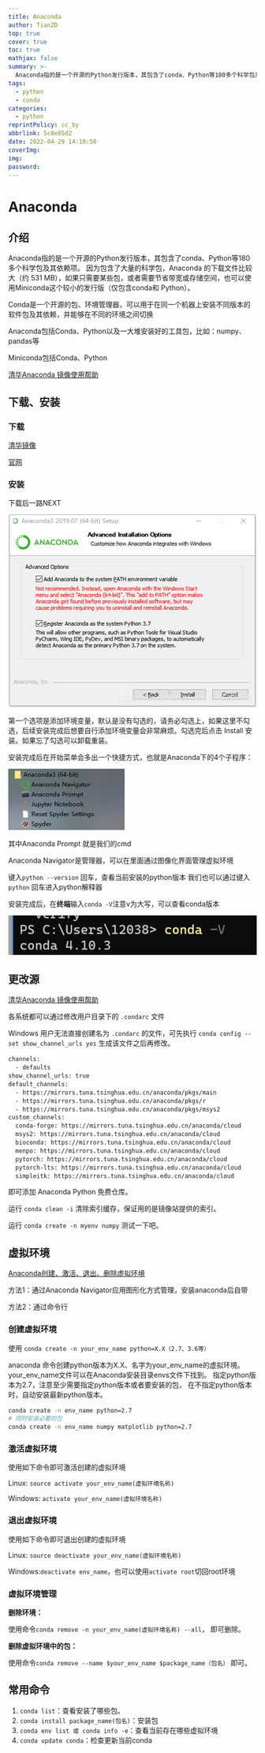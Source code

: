 ```yaml
---
title: Anaconda
author: TianZD
top: true
cover: true
toc: true
mathjax: false
summary: >-
  Anaconda指的是一个开源的Python发行版本，其包含了conda、Python等180多个科学包及其依赖项。Conda是一个开源的包、环境管理器，可以用于在同一个机器上安装不同版本的软件包及其依赖，并能够在不同的环境之间切换
tags:
  - python
  - conda
categories:
  - python
reprintPolicy: cc_by
abbrlink: 5c8e05d2
date: 2022-04-29 14:10:50
coverImg:
img:
password:
---
```



# Anaconda



## 介绍

Anaconda指的是一个开源的Python发行版本，其包含了conda、Python等180多个科学包及其依赖项。 因为包含了大量的科学包，Anaconda 的下载文件比较大（约 531 MB），如果只需要某些包，或者需要节省带宽或存储空间，也可以使用Miniconda这个较小的发行版（仅包含conda和 Python）。

Conda是一个开源的包、环境管理器，可以用于在同一个机器上安装不同版本的软件包及其依赖，并能够在不同的环境之间切换

Anaconda包括Conda、Python以及一大堆安装好的工具包，比如：numpy、pandas等

Miniconda包括Conda、Python

[清华Anaconda 镜像使用帮助](https://mirror.tuna.tsinghua.edu.cn/help/anaconda/)

## 下载、安装

### 下载

[清华镜像]( https://mirrors.tuna.tsinghua.edu.cn/anaconda/archive/)

[官网](https://www.anaconda.com/download/)

### 安装

下载后一路NEXT

![第五步](./assets/Anaconda/202202181420521.png)

第一个选项是添加环境变量，默认是没有勾选的，请务必勾选上，如果这里不勾选，后续安装完成后想要自行添加环境变量会非常麻烦。勾选完后点击 Install 安装。如果忘了勾选可以卸载重装。

安装完成后在开始菜单会多出一个快捷方式，也就是Anaconda下的4个子程序：

![开始菜单](./assets/Anaconda/202202181421240.png)

其中Anaconda Prompt 就是我们的cmd

Anaconda Navigator是管理器，可以在里面通过图像化界面管理虚拟环境

键入`python --version` 回车，查看当前安装的python版本
我们也可以通过键入`python` 回车进入python解释器

安装完成后，在**终端**输入`conda -V`注意v为大写，可以查看conda版本

![image-20220218142336122](./assets/Anaconda/202202230852094.png)

## 更改源

[清华Anaconda 镜像使用帮助](https://mirror.tuna.tsinghua.edu.cn/help/anaconda/)

各系统都可以通过修改用户目录下的 `.condarc` 文件

Windows 用户无法直接创建名为 `.condarc` 的文件，可先执行 `conda config --set show_channel_urls yes` 生成该文件之后再修改。

```bash
channels:
  - defaults
show_channel_urls: true
default_channels:
  - https://mirrors.tuna.tsinghua.edu.cn/anaconda/pkgs/main
  - https://mirrors.tuna.tsinghua.edu.cn/anaconda/pkgs/r
  - https://mirrors.tuna.tsinghua.edu.cn/anaconda/pkgs/msys2
custom_channels:
  conda-forge: https://mirrors.tuna.tsinghua.edu.cn/anaconda/cloud
  msys2: https://mirrors.tuna.tsinghua.edu.cn/anaconda/cloud
  bioconda: https://mirrors.tuna.tsinghua.edu.cn/anaconda/cloud
  menpo: https://mirrors.tuna.tsinghua.edu.cn/anaconda/cloud
  pytorch: https://mirrors.tuna.tsinghua.edu.cn/anaconda/cloud
  pytorch-lts: https://mirrors.tuna.tsinghua.edu.cn/anaconda/cloud
  simpleitk: https://mirrors.tuna.tsinghua.edu.cn/anaconda/cloud
```

即可添加 Anaconda Python 免费仓库。

运行 `conda clean -i` 清除索引缓存，保证用的是镜像站提供的索引。

运行 `conda create -n myenv numpy` 测试一下吧。

## 虚拟环境

[Anaconda创建、激活、退出、删除虚拟环境](https://blog.csdn.net/sizhi_xht/article/details/80964099?spm=1001.2101.3001.6650.6&utm_medium=distribute.pc_relevant.none-task-blog-2%7Edefault%7EBlogCommendFromBaidu%7ERate-6.pc_relevant_default&depth_1-utm_source=distribute.pc_relevant.none-task-blog-2%7Edefault%7EBlogCommendFromBaidu%7ERate-6.pc_relevant_default&utm_relevant_index=11)

方法1：通过Anaconda Navigator应用图形化方式管理，安装anaconda后自带

方法2：通过命令行

### 创建虚拟环境

使用 `conda create -n your_env_name python=X.X（2.7、3.6等）`

anaconda 命令创建python版本为X.X、名字为your_env_name的虚拟环境。your_env_name文件可以在Anaconda安装目录envs文件下找到。 指定python版本为2.7，注意至少需要指定python版本或者要安装的包， 在不指定python版本时，自动安装最新python版本。

```bash
conda create -n env_name python=2.7
# 同时安装必要的包
conda create -n env_name numpy matplotlib python=2.7
```

### 激活虚拟环境

使用如下命令即可激活创建的虚拟环境

Linux:  `source activate your_env_name(虚拟环境名称)`

Windows: `activate your_env_name(虚拟环境名称)`

### 退出虚拟环境

使用如下命令即可退出创建的虚拟环境

Linux: `source deactivate your_env_name(虚拟环境名称)`

Windows:`deactivate env_name`，也可以使用`activate root`切回root环境

### 虚拟环境管理

**删除环境：**

使用命令`conda remove -n your_env_name(虚拟环境名称) --all`， 即可删除。

**删除虚拟环境中的包：**

使用命令`conda remove --name $your_env_name $package_name（包名）` 即可。



## 常用命令

1. `conda list`：查看安装了哪些包。
2. `conda install package_name(包名)`：安装包
3. `conda env list 或 conda info -e`：查看当前存在哪些虚拟环境
4. `conda update conda`：检查更新当前conda


